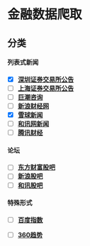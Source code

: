 # 金融数据爬取
## 分类

#### 列表式新闻

- [x] [**深圳证券交易所公告**](http://www.szse.cn/main/disclosure/bsgg_front/)
- [ ] [**上海证券交易所公告**](http://www.sse.com.cn/disclosure/announcement/general/)
- [ ] [**巨潮咨询**](http://www.cninfo.com.cn/cninfo-new/index)
- [ ] [**新浪财经网**](http://finance.sina.com.cn/stock/newstock/)
- [x] [**雪球新闻**](https://xueqiu.com/)
- [ ] [**和讯网新闻**](http://roll.hexun.com/)
- [ ] [**腾讯财经**](http://finance.qq.com/articleList/rolls/)

#### 论坛

- [ ] [**东方财富股吧**](http://guba.eastmoney.com/)
- [ ] [**新浪股吧**](http://guba.sina.com.cn/?s=category&cid=1)
- [ ] [**和讯股吧**](http://guba.hexun.com/)

#### 特殊形式

- [ ] [**百度指数**](http://index.baidu.com/)
- [ ] [**360趋势**](https://trends.so.com/index)

